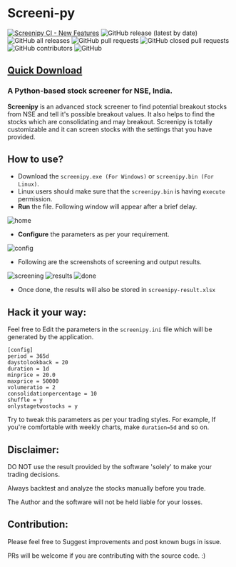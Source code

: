 # Screeni-py
[![Screenipy CI - New Features](https://github.com/pranjal-joshi/Screeni-py/actions/workflows/python-app.yml/badge.svg?branch=new-features)](https://github.com/pranjal-joshi/Screeni-py/actions/workflows/python-app.yml) ![GitHub release (latest by date)](https://img.shields.io/github/v/release/pranjal-joshi/Screeni-py) ![GitHub all releases](https://img.shields.io/github/downloads/pranjal-joshi/Screeni-py/total?color=Green&label=Downloads) ![GitHub pull requests](https://img.shields.io/github/issues-pr-raw/pranjal-joshi/Screeni-py) ![GitHub closed pull requests](https://img.shields.io/github/issues-pr-closed-raw/pranjal-joshi/Screeni-py) ![GitHub contributors](https://img.shields.io/github/contributors/pranjal-joshi/Screeni-py) ![GitHub](https://img.shields.io/github/license/pranjal-joshi/Screeni-py)

## [Quick Download](https://github.com/pranjal-joshi/Screeni-py/releases/latest)

### A Python-based stock screener for NSE, India.

**Screenipy** is an advanced stock screener to find potential breakout stocks from NSE and tell it's possible breakout values. It also helps to find the stocks which are consolidating and may breakout.
Screenipy is totally customizable and it can screen stocks with the settings that you have provided.

## How to use?
* Download the `screenipy.exe (For Windows)` or `screenipy.bin (For Linux)`.
* Linux users should make sure that the `screenipy.bin` is having `execute` permission.
* **Run** the file. Following window will appear after a brief delay.

![home](https://user-images.githubusercontent.com/6128978/114149274-5c424f80-9938-11eb-9eda-4f300c0248ee.png)

* **Configure** the parameters as per your requirement.

![config](https://user-images.githubusercontent.com/6128978/114150376-9c560200-9939-11eb-9d46-e7bbd32d6cb1.png)

* Following are the screenshots of screening and output results.

![screening](https://user-images.githubusercontent.com/6128978/114150728-ff479900-9939-11eb-9f76-7b98830b0ba4.png)
![results](https://user-images.githubusercontent.com/6128978/114150744-040c4d00-993a-11eb-8a69-a39e831761e7.png)
![done](https://user-images.githubusercontent.com/6128978/114150766-09699780-993a-11eb-82b1-43ec77cba2fb.png)

* Once done, the results will also be stored in `screenipy-result.xlsx`

## Hack it your way:
Feel free to Edit the parameters in the `screenipy.ini` file which will be generated by the application.
```
[config]
period = 365d
daystolookback = 20
duration = 1d
minprice = 20.0
maxprice = 50000
volumeratio = 2
consolidationpercentage = 10
shuffle = y
onlystagetwostocks = y
```
Try to tweak this parameters as per your trading styles. For example, If you're comfortable with weekly charts, make `duration=5d` and so on.

## Disclaimer:
DO NOT use the result provided by the software 'solely' to make your trading decisions.

Always backtest and analyze the stocks manually before you trade.

The Author and the software will not be held liable for your losses.

## Contribution:
Please feel free to Suggest improvements and post known bugs in issue.

PRs will be welcome if you are contributing with the source code. :)
